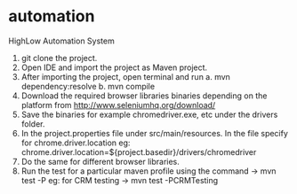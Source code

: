 # automation
HighLow Automation System

1. git clone the project.
2. Open IDE and import the project as Maven project.
3. After importing the project, open terminal and run 
  a. mvn dependency:resolve
  b. mvn compile
4. Download the required browser libraries binaries depending on the platform from http://www.seleniumhq.org/download/
5. Save the binaries for example chromedriver.exe, etc under the drivers folder.
6. In the project.properties file under src/main/resources. In the file specify for chrome.driver.location
eg: chrome.driver.location=${project.basedir}/drivers/chromedriver
7. Do the same for different browser libraries.
8. Run the test for a particular maven profile using the command
-> mvn test -P<name-of-the-profile>
eg: for CRM testing
-> mvn test -PCRMTesting
